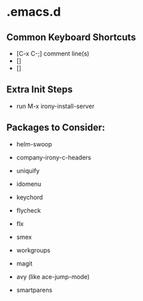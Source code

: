 # .emacs.d

## Common Keyboard Shortcuts

* [C-x C-;] comment line(s)
* []
* []

## Extra Init Steps

* run M-x irony-install-server

## Packages to Consider:

* helm-swoop
* company-irony-c-headers

* uniquify
* idomenu
* keychord
* flycheck
* flx
* smex
* workgroups
* magit
* avy (like ace-jump-mode)
* smartparens

